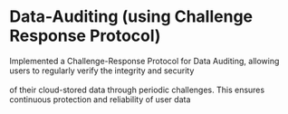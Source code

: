 # Data-Auditing (using Challenge Response Protocol)

Implemented a Challenge-Response Protocol for Data Auditing, allowing users to regularly verify the integrity and security </br>                                                                                                                    
of their cloud-stored data through periodic challenges. This ensures continuous protection and reliability of user data
